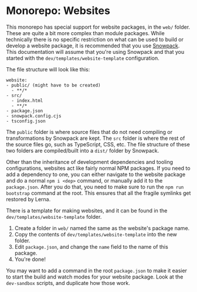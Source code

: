 # Monorepo: Websites

This monorepo has special support for website packages, in the `web/` folder. These are quite a bit more complex than module packages. While technically there is no specific restriction on what can be used to build or develop a website package, it is recommended that you use [Snowpack](https://www.snowpack.dev/). This documentation will assume that you're using Snowpack and that you started with the `dev/templates/website-template` configuration.

The file structure will look like this:
```
website:
- public/ (might have to be created)
  - **/*
- src/
  - index.html
  - **/*
- package.json
- snowpack.config.cjs
- tsconfig.json
```

The `public` folder is where source files that do not need compiling or transformations by Snowpack are kept. The `src` folder is where the rest of the source files go, such as TypeScript, CSS, etc. The file structure of these two folders are compiled/built into a `dist/` folder by Snowpack.

Other than the inheritance of development dependencies and tooling configurations, websites act like fairly normal NPM packages. If you need to add a dependency to one, you can either navigate to the website package and do a normal `npm i <dep>` command, or manually add it to the `package.json`. After you do that, you need to make sure to run the `npm run bootstrap` command at the root. This ensures that all the fragile symlinks get restored by Lerna.


There is a template for making websites, and it can be found in the `dev/templates/website-template` folder.

1. Create a folder in `web/` named the same as the website's package name.
2. Copy the contents of `dev/templates/website-template` into the new folder.
3. Edit `package.json`, and change the `name` field to the name of this package.
4. You're done!

You may want to add a command in the root `package.json` to make it easier to start the build and watch modes for your website package. Look at the `dev-sandbox` scripts, and duplicate how those work.
